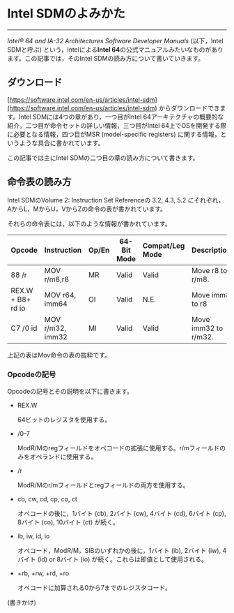 # Intel SDMのよみかた

---

*Intel® 64 and IA-32 Architectures Software Developer Manuals* (以下，Intel SDMと呼ぶ) という，Intelによる**Intel 64**の公式マニュアルみたいなものがあります。この記事では，そのIntel SDMの読み方について書いていきます。

## ダウンロード

[https://software.intel.com/en-us/articles/intel-sdm](https://software.intel.com/en-us/articles/intel-sdm) からダウンロードできます。Intel SDMには4つの章があり，一つ目がIntel 64アーキテクチャの概要的な紹介，二つ目が命令セットの詳しい情報，三つ目がIntel 64上でOSを開発する際に必要となる情報，四つ目がMSR (model-specific registers) に関する情報，というような具合に書かれています。

この記事では主にIntel SDMの二つ目の章の読み方について書きます。

## 命令表の読み方

Intel SDMのVolume 2: Instruction Set Referenceの 3.2, 4.3, 5.2 にそれぞれ，AからL，MからU，VからZの命令の表が書かれています。

それらの命令表には，以下のような情報が書かれています。

| Opcode            | Instruction      | Op/En | 64-Bit Mode | Compat/Leg Mode | Description          |
|:----------------- | ---------------- | ----- | ----------- |:--------------- | -------------------- |
| 88 /r             | MOV r/m8,r8      | MR    | Valid       | Valid           | Move r8 to r/m8.     |
| REX.W + B8+ rd io | MOV r64, imm64   | OI    | Valid       | N.E.            | Move imm8 to r8      |
| C7 /0 id          | MOV r/m32, imm32 | MI    | Valid       | Valid           | Move imm32 to r/m32. |

上記の表はMov命令の表の抜粋です。

### Opcodeの記号

Opcodeの記号とその説明を以下に書きます。

- REX.W
  
  64ビットのレジスタを使用する。

- /0-7
  
  ModR/Mのregフィールドをオペコードの拡張に使用する。r/mフィールドのみをオペランドに使用する。

- /r
  
  ModR/Mのr/mフィールドとregフィールドの両方を使用する。

- cb, cw, cd, cp, co, ct
  
  オペコードの後に，1バイト (cb), 2バイト (cw), 4バイト (cd), 6バイト (cp), 8バイト (co), 10バイト (ct) が続く。

- ib, iw, id, io
  
  オペコード，ModR/M，SIBのいずれかの後に，1バイト (ib), 2バイト (iw), 4バイト (id) or 8バイト (io) が続く。これらは即値として使用される。

- +rb, +rw, +rd, +ro
  
  オペコードに加算される0から7までのレジスタコード。

(書きかけ)


